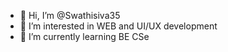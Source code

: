 - 👋 Hi, I’m @Swathisiva35
- 👀 I’m interested in WEB and UI/UX development
- 🌱 I’m currently learning BE CSe
